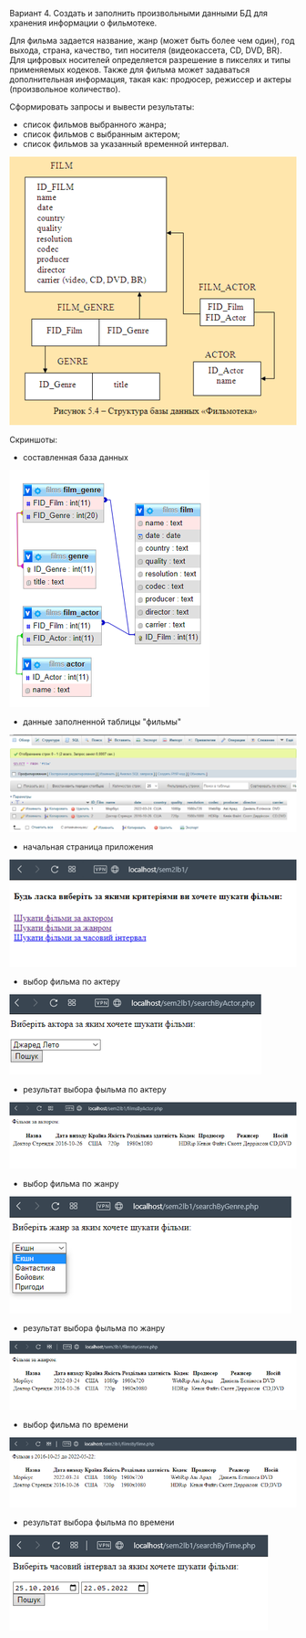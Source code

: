 Вариант 4. Создать и заполнить произвольными данными БД для хранения информации о фильмотеке.

Для фильма задается название, жанр (может быть более чем один), год выхода, страна, качество, тип носителя (видеокассета, CD, DVD, BR). Для цифровых носителей определяется разрешение в пикселях и типы применяемых кодеков. Также для фильма может задаваться дополнительная информация, такая как: продюсер, режиссер и актеры (произвольное количество).

Сформировать запросы и вывести результаты:

- список фильмов выбранного жанра;
- список фильмов с выбранным актером;
- список фильмов за указанный временной интервал.

![исходная схема базы данных](screenshots/bd_shema.png)

Скриншоты:

- составленная база данных

![](screenshots/created_bd.png)

- данные заполненной таблицы "фильмы"

![](screenshots/films_data.png)

- начальная страница приложения

![](screenshots/start_page.png)

- выбор фильма по актеру

![](screenshots/film_by_actor.png)

- результат выбора фыльма по актеру

![](screenshots/film_by_cator_result.png)

- выбор фильма по жанру

![](screenshots/film_by_genre.png)

- результат выбора фыльма по жанру

![](screenshots/film_by_genre_result.png)

- выбор фильма по времени

![](screenshots/film_by_tim_interval_result.png)

- результат выбора фыльма по времени

![](screenshots/film_by_time_interval.png)
